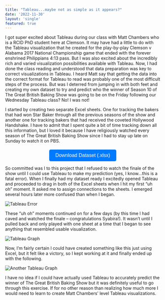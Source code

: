 ```yaml
---
title: "Tableau...maybe not as simple as it appears?"
date: '2022-11-30'
layout: 'single'
featured: true
---
```


 I got super excited about Tableau during our class with Matt Chambers who is a RCID PhD student here at Clemson. It may have had a little to do with the Tableau visualization that he created for the play-by-play Clemson v Alabama 2017 National Championship game that ended with the forever enshrined Philippians 4:13 pass. But I was also excited about the incredibly rich and varied visualization possibilities available with Tableau. Now, I had done the class reading and understood that data preparation was key to correct visualizations in Tableau. I heard Matt say that getting the data into the correct format for Tableau to read was probably one of the most difficult steps of the process. But was I deterred from jumping in with both feet and creating my own dataset to try and predict who the winner of Season 10 of The Great British Baking Show was going to be on the Friday following our Wednesday Tableau class? No! I was not!

I started by creating two separate Excel sheets. One for tracking the bakers that had won Star Baker through all the previous seasons of the show and another one for tracking bakers that had received the coveted Hollywood Handshake. I have to admit that I spent quite a bit of time tracking down all this information, but I loved it because I have religiously watched every season of The Great British Baking Show since I had to stay up late on Sunday to watch it on PBS.

<div style="text-align: center; margin-top: 20px;">
  <a href="/files/Great-British-Bakeoff.xlsx" download style="text-decoration: none;">
    <button style="background-color: #007BFF; color: white; border: none; padding: 10px 20px; font-size: 16px; border-radius: 5px; cursor: pointer;">
      Download Dataset (.xlsx)
    </button>
  </a>
</div>

So committed was I to this project that I refused to watch the finale of the show until I could use Tableau to make my prediction (yes, I know…this is a fatal error). When I finally had my dataset ready I excitedly opened Tableau and proceeded to drag in both of the Excel sheets when I hit my first “uh oh” moment. It asked me to assign connections to the sheets. I emerged several hours later more confused than when I began.

![Tableau Error](/images/Tableau1.png)

These “uh oh” moments continued on for a few days (by this time I had caved and watched the finale – congratulations Syabira!). It wasn’t until I pulled back and only played with one sheet at a time that I began to see anything that resembled usable visualization.

![Tableau Graph](/images/Tableau2.png)

Now, I’m fairly certain I could have created something like this just using Excel, but it felt like a victory, so I kept working at it and finally ended up with the following.

![Another Tableau Graph](/images/Tableau3.png)

I have no idea if I could have actually used Tableau to accurately predict the winner of The Great British Baking Show but it was definitely useful to go through this exercise. If for no other reason than realizing how much more I would need to learn to create Matt Chambers’ level Tableau visualizations.